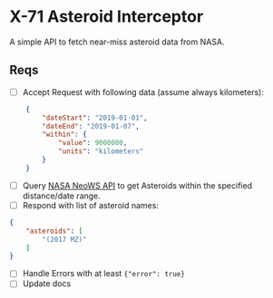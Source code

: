 # X-71 Asteroid Interceptor

A simple API to fetch near-miss asteroid data from NASA.

## Reqs

- [ ] Accept Request with following data (assume always kilometers):
```json
    {
        "dateStart": "2019-01-01",
        "dateEnd": "2019-01-07",
        "within": {
            "value": 9000000,
            "units": "kilometers"
        }
    }
```

- [ ] Query [NASA NeoWS API](https://api.nasa.gov/neo/rest/v1/neo/browse?api_key=DEMO_KEY) to get Asteroids within the specified distance/date range.
- [ ] Respond with list of asteroid names:
```json
{
    "asteroids": [
        "(2017 MZ)"
    ]
}
```
- [ ] Handle Errors with at least `{"error": true}`
- [ ] Update docs
